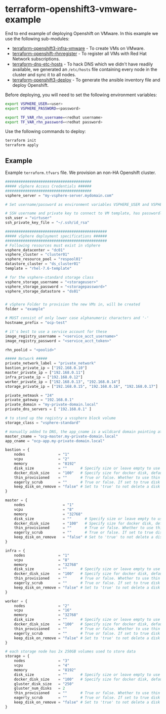 # terraform-openshift3-vmware-example

End to end example of deploying Openshift on VMware. In this example we use the following sub-modules:

* [terraform-openshift3-infra-vmware](https://github.com/ibm-cloud-architecture/terraform-openshift3-infra-vmware) - To create VMs on VMware.
* [terraform-openshift-rhnregister](https://github.com/ibm-cloud-architecture/terraform-openshift-rhnregister) - To register all VMs with Red Hat Network subscriptions.
* [terraform-dns-etc-hosts](https://github.com/ibm-cloud-architecture/terraform-dns-etc-hosts) - To hack DNS which we didn't have readily available, we generated an `/etc/hosts` file containing every node in the cluster and sync it to all nodes.
* [terraform-openshift3-deploy](https://github.com/ibm-cloud-architecture/terraform-openshift3-deploy) - To generate the ansible inventory file and deploy Openshift.

Before deploying, you will need to set the following environment variables:

```bash
export VSPHERE_USER=<user>
export VSPHERE_PASSWORD=<password>

export TF_VAR_rhn_username=<redhat username>
export TF_VAR_rhn_password=<redhat password>

```

Use the following commands to deploy:

```bash
terraform init
terraform apply 
```

## Example

Example `terraform.tfvars` file.  We provision an non-HA Openshift cluster.

```terraform
#######################################
##### vSphere Access Credentials ######
#######################################
vsphere_server = "my-vsphere-server.mydomain.com"

# Set username/password as environment variables VSPHERE_USER and VSPHERE_PASSWORD

# SSH username and private key to connect to VM template, has passwordless sudo access
ssh_user = "virtuser"
ssh_private_key_file = "~/.ssh/id_rsa"

##############################################
##### vSphere deployment specifications ######
##############################################
# Following resources must exist in vSphere
vsphere_datacenter = "dc01"
vsphere_cluster = "cluster01"
vsphere_resource_pool = "respool01"
datastore_cluster = "ds_cluster01"
template = "rhel-7.6-template"

# for the vsphere-standard storage class
vsphere_storage_username = "<storageuser>"
vsphere_storage_password = "<storagepassword>"
vsphere_storage_datastore = "ds01"


# vSphere Folder to provision the new VMs in, will be created
folder = "example"

# MUST consist of only lower case alphanumeric characters and '-'
hostname_prefix = "ocp-test"

# it's best to use a service account for these
image_registry_username = "<service_acct_username>"
image_registry_password = "<service_acct_token>"

rhn_poolid = "<poolid>"

##### Network #####
private_network_label = "private_network"
bastion_private_ip = ["192.168.0.10"]
master_private_ip = ["192.168.0.11"]
infra_private_ip = ["192.168.0.12"]
worker_private_ip = ["192.168.0.13", "192.168.0.14"]
storage_private_ip = ["192.168.0.15", "192.168.0.16", "192.168.0.17"]

private_netmask = "24"
private_gateway = "192.168.0.1"
private_domain = "my-private-domain.local"
private_dns_servers = [ "192.168.0.1" ]

# to stand up the registry a vssphere block volume
storage_class = "vsphere-standard" 

# manually added to DNS, the app_cname is a wildcard domain pointing at the infra node
master_cname = "ocp-master.my-private-domain.local"
app_cname = "ocp-app.my-private-domain.local"

bastion = {
    nodes               = "1"
    vcpu                = "2"
    memory              = "8192"
    disk_size           = ""      # Specify size or leave empty to use same size as template.
    docker_disk_size    = "100"   # Specify size for docker disk, default 100.
    thin_provisioned    = ""      # True or false. Whether to use thin provisioning on the disk. Leave blank to use same as template
    eagerly_scrub       = ""      # True or false. If set to true disk space is zeroed out on VM creation. Leave blank to use same as template
    keep_disk_on_remove = "false" # Set to 'true' to not delete a disk on removal.
}

master = {
    nodes                 = "1"
    vcpu                  = "8"
    memory                = "32768"
    disk_size             = ""      # Specify size or leave empty to use same size as template.
    docker_disk_size      = "100"   # Specify size for docker disk, default 100.
    thin_provisioned      = ""      # True or false. Whether to use thin provisioning on the disk. Leave blank to use same as template
    eagerly_scrub         = ""      # True or false. If set to true disk space is zeroed out on VM creation. Leave blank to use same as template
    keep_disk_on_remove   = "false" # Set to 'true' to not delete a disk on removal.
}

infra = {
    nodes               = "1"
    vcpu                = "8"
    memory              = "32768"
    disk_size           = ""      # Specify size or leave empty to use same size as template.
    docker_disk_size    = "100"   # Specify size for docker disk, default 100.
    thin_provisioned    = ""      # True or false. Whether to use thin provisioning on the disk. Leave blank to use same as template
    eagerly_scrub       = ""      # True or false. If set to true disk space is zeroed out on VM creation. Leave blank to use same as template
    keep_disk_on_remove = "false" # Set to 'true' to not delete a disk on removal.
}

worker = {
    nodes               = "2"
    vcpu                = "16"
    memory              = "32768"
    disk_size           = ""      # Specify size or leave empty to use same size as template.
    docker_disk_size    = "100"   # Specify size for docker disk, default 100.
    thin_provisioned    = ""      # True or false. Whether to use thin provisioning on the disk. Leave blank to use same as template
    eagerly_scrub       = ""      # True or false. If set to true disk space is zeroed out on VM creation. Leave blank to use same as template
    keep_disk_on_remove = "false" # Set to 'true' to not delete a disk on removal.
}

# each storage node has 2x 250GB volumes used to store data
storage = {
    nodes               = "3"
    vcpu                = "4"
    memory              = "8192"
    disk_size           = ""      # Specify size or leave empty to use same size as template.
    docker_disk_size    = "100"   # Specify size for docker disk, default 100.
    gluster_disk_size   = "250"
    gluster_num_disks   = 2
    thin_provisioned    = ""      # True or false. Whether to use thin provisioning on the disk. Leave blank to use same as template
    eagerly_scrub       = ""      # True or false. If set to true disk space is zeroed out on VM creation. Leave blank to use same as template
    keep_disk_on_remove = "false" # Set to 'true' to not delete a disk on removal.
}
```
